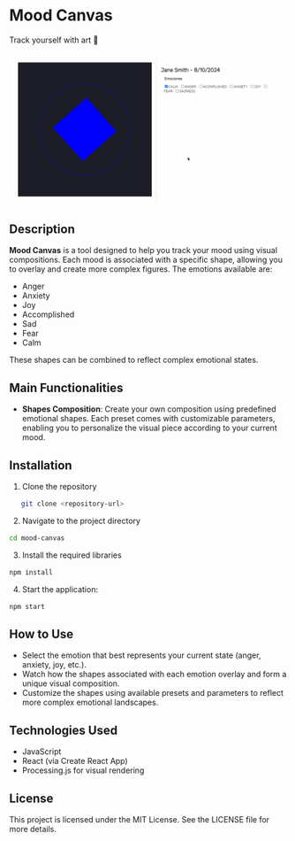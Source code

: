 # Mood Canvas
Track yourself with art 🎨

![Mood tracker](./assets/VTC.gif)


## Description
**Mood Canvas** is a tool designed to help you track your mood using visual compositions. Each mood is associated with a specific shape, allowing you to overlay and create more complex figures. The emotions available are:

- Anger
- Anxiety
- Joy
- Accomplished
- Sad
- Fear
- Calm

These shapes can be combined to reflect complex emotional states.

## Main Functionalities
- **Shapes Composition**: Create your own composition using predefined emotional shapes. Each preset comes with customizable parameters, enabling you to personalize the visual piece according to your current mood.

## Installation

1. Clone the repository
```bash
   git clone <repository-url>
```

2. Navigate to the project directory
```bash
cd mood-canvas
```

3. Install the required libraries
```bash
npm install
```

4. Start the application:
```bash
npm start
```

## How to Use
- Select the emotion that best represents your current state (anger, anxiety, joy, etc.).
- Watch how the shapes associated with each emotion overlay and form a unique visual composition.
- Customize the shapes using available presets and parameters to reflect more complex emotional landscapes.

## Technologies Used
- JavaScript
- React (via Create React App)
- Processing.js for visual rendering

## License
This project is licensed under the MIT License. See the LICENSE file for more details.